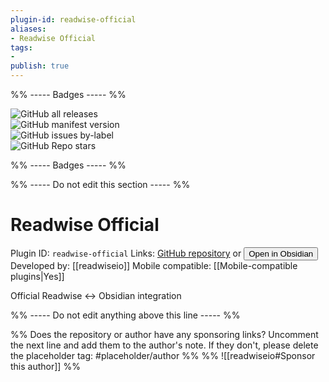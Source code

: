 ```yaml
---
plugin-id: readwise-official
aliases:
- Readwise Official
tags: 
- 
publish: true
---
```


%% ----- Badges ----- %%

![GitHub all releases](https://img.shields.io/github/downloads/readwiseio/obsidian-readwise/total?color=573E7A&logo=github&style=for-the-badge)   
![GitHub manifest version](https://img.shields.io/github/manifest-json/v/readwiseio/obsidian-readwise?color=573E7A&logo=github&style=for-the-badge)   
![GitHub issues by-label](https://img.shields.io/github/issues/readwiseio/obsidian-readwise/help%20wanted?color=573E7A&logo=github&style=for-the-badge)   
![GitHub Repo stars](https://img.shields.io/github/stars/readwiseio/obsidian-readwise?color=573E7A&logo=github&style=for-the-badge)

%% ----- Badges ----- %%

%% ----- Do not edit this section ----- %%

# Readwise Official

Plugin ID: `readwise-official`
Links: [GitHub repository](https://github.com/readwiseio/obsidian-readwise) or [<button id=HH>Open in Obsidian</button>](obsidian://goto-plugin?id=readwise-official)
Developed by: [[readwiseio]]
Mobile compatible: [[Mobile-compatible plugins|Yes]]

Official Readwise <-> Obsidian integration

%% ----- Do not edit anything above this line ----- %% 

%% Does the repository or author have any sponsoring links? Uncomment the next line and add them to the author's note. If they don't, please delete the placeholder tag: #placeholder/author %%
%% ![[readwiseio#Sponsor this author]] %%
